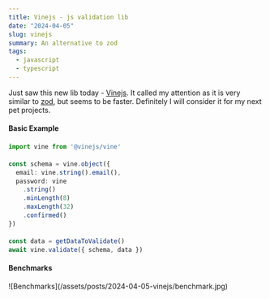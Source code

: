 ```yaml
---
title: Vinejs - js validation lib
date: "2024-04-05"
slug: vinejs
summary: An alternative to zod
tags:
  - javascript
  - typescript
---
```


Just saw this new lib today - [Vinejs](https://vinejs.dev/). It called my attention as it is very similar to [zod](https://zod.dev/), but seems to be faster. Definitely I will consider it for my next pet projects.

#### Basic Example

```typescript
import vine from '@vinejs/vine'

const schema = vine.object({
  email: vine.string().email(),
  password: vine
    .string()
    .minLength(8)
    .maxLength(32)
    .confirmed()
})

const data = getDataToValidate()
await vine.validate({ schema, data })
```

#### Benchmarks

<div style="align:center">
  ![Benchmarks](/assets/posts/2024-04-05-vinejs/benchmark.jpg)
</div>